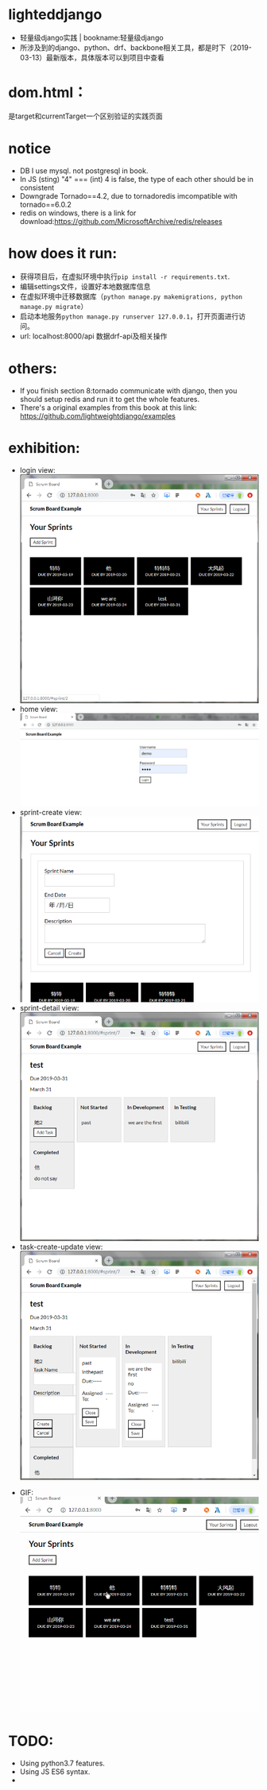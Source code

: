 # lighteddjango
  - 轻量级django实践 | bookname:轻量级django
  - 所涉及到的django、python、drf、backbone相关工具，都是时下（2019-03-13）最新版本，具体版本可以到项目中查看

# dom.html：
是target和currentTarget一个区别验证的实践页面

# notice
- DB I use mysql. not postgresql in book.
- In JS  (sting) "4" === (int) 4 is false, the type of each other should be in consistent
- Downgrade Tornado==4.2, due to tornadoredis imcompatible with tornado==6.0.2
- redis on windows, there is a link for download:https://github.com/MicrosoftArchive/redis/releases

# how does it run:
- 获得项目后，在虚拟环境中执行`pip install -r requirements.txt`.
- 编辑settings文件，设置好本地数据库信息
- 在虚拟环境中迁移数据库（`python manage.py makemigrations, python manage.py migrate`）
- 启动本地服务`python manage.py runserver 127.0.0.1`，打开页面进行访问。
- url: localhost:8000/api 数据drf-api及相关操作
# others:
- If you finish section 8:tornado communicate with django, then you should setup redis and run it to get the whole features.
- There's a original examples from this book at this link: https://github.com/lightweightdjango/examples

#  exhibition:
* login view:![loginpage](https://github.com/boyl/lighteddjango/blob/master/exhibition/images/homepage.png)
* home view: ![homepage](https://github.com/boyl/lighteddjango/blob/master/exhibition/images/loginpage.png)
* sprint-create view: ![sprintaddpage](https://github.com/boyl/lighteddjango/blob/master/exhibition/images/sprintcreatepage.png)
* sprint-detail view: ![sprintdetailpage](https://github.com/boyl/lighteddjango/blob/master/exhibition/images/sprintdetailpage.png)
* task-create-update view: ![taskcreateupdatepage](https://github.com/boyl/lighteddjango/blob/master/exhibition/images/taskaddupdatepage.png)

- GIF: ![display](https://github.com/boyl/lighteddjango/blob/master/exhibition/gif/display.gif)
# TODO:
- Using python3.7 features.
- Using JS ES6 syntax.
-
